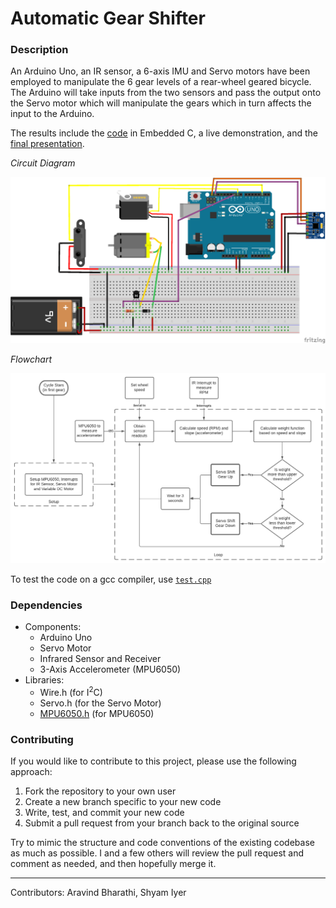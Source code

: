 # Automatic Gear Shifter

### Description
An Arduino Uno, an IR sensor, a 6-axis IMU and Servo motors have been employed to
manipulate the 6 gear levels of a rear-wheel geared bicycle. The Arduino will take inputs
from the two sensors and pass the output onto the Servo motor which will manipulate
the gears which in turn affects the input to the Arduino.

The results include the [code](project.ino) in Embedded C, a live demonstration, and the [final presentation](assets/Presentation.pdf).

*Circuit Diagram*

![circuit diagram](assets/Circuit%20Diagram.png)

*Flowchart*

![flowchart](assets/Flowchart.png)

To test the code on a gcc compiler, use [`test.cpp`](cpp/test.cpp)

### Dependencies

 - Components:
   - Arduino Uno
   - Servo Motor
   - Infrared Sensor and Receiver
   - 3-Axis Accelerometer (MPU6050)
 - Libraries:
   - Wire.h (for I<sup>2</sup>C)
   - Servo.h (for the Servo Motor)
   - [MPU6050.h](https://github.com/jarzebski/Arduino-MPU6050) (for MPU6050)

### Contributing

If you would like to contribute to this project, please use the following approach:
 1. Fork the repository to your own user
 2. Create a new branch specific to your new code
 3. Write, test, and commit your new code
 4. Submit a pull request from your branch back to the original source

Try to mimic the structure and code conventions of the existing codebase as much as possible.
I and a few others will review the pull request and comment as needed, and then hopefully merge it.

- - - -

Contributors: Aravind Bharathi, Shyam Iyer

<!-- https://www.youtube.com/watch?v=o7vxsNJ2Uk8 2:50 to 4:10 -->

